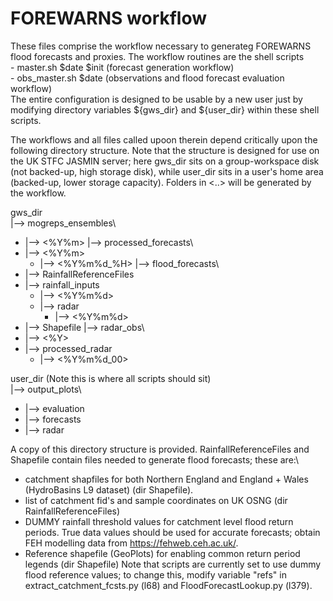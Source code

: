 # FOREWARNS workflow

These files comprise the workflow necessary to generateg FOREWARNS flood forecasts and proxies. The workflow routines are the shell scripts\
    - master.sh $date $init (forecast generation workflow)\
    - obs_master.sh $date (observations and flood forecast evaluation workflow)\
The entire configuration is designed to be usable by a new user just by modifying directory variables ${gws_dir} and ${user_dir} within these shell scripts.

The workflows and all files called upoon therein depend critically upon the following directory structure.
Note that the structure is designed for use on the UK STFC JASMIN server; here gws_dir sits on a group-workspace disk (not backed-up, high storage disk), while 
user_dir sits in a user's home area (backed-up, lower storage capacity). Folders in <..> will be generated by the workflow.

gws_dir\
|--> mogreps_ensembles\
  *	|--> <%Y%m>
|--> processed_forecasts\
  *	|--> <%Y%m>
    * |--> <%Y%m%d_%H>
|--> flood_forecasts\
  *	|--> RainfallReferenceFiles
  *	|--> rainfall_inputs
    * |--> <%Y%m%d>
    * |--> radar
      * |--> <%Y%m%d>
  *	|--> Shapefile
|--> radar_obs\
  *	|--> <%Y>
  *	|--> processed_radar
    * |--> <%Y%m%d_00>

user_dir (Note this is where all scripts should sit)\
|--> output_plots\
  * |--> evaluation
  *	|--> forecasts
  *	|--> radar

A copy of this directory structure is provided. RainfallReferenceFiles and Shapefile contain files needed to generate flood forecasts; these are:\
  * catchment shapfiles for both Northern England and England + Wales (HydroBasins L9 dataset) (dir Shapefile).
  * list of catchment fid's and sample coordinates on UK OSNG (dir RainfallReferenceFiles)
  * DUMMY rainfall threshold values for catchment level flood return periods. True data values should be used for accurate forecasts; obtain FEH modelling data from https://fehweb.ceh.ac.uk/.
  * Reference shapefile (GeoPlots) for enabling common return period legends (dir Shapefile)
Note that scripts are currently set to use dummy flood reference values; to change this, modify variable "refs" in extract_catchment_fcsts.py (l68) and FloodForecastLookup.py (l379).
